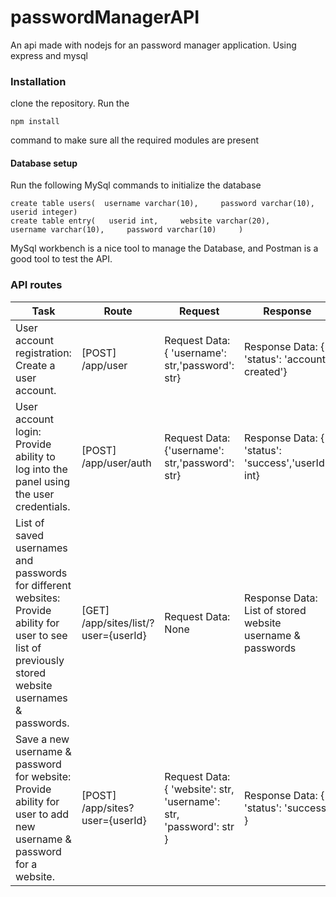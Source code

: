 # passwordManagerAPI
An api made with nodejs for an password manager application. Using express and mysql

### Installation

clone the repository. Run the 
```
npm install
```
command to make sure all the required modules are present

#### Database setup

Run the following MySql commands to initialize the database
```
create table users(  username varchar(10),     password varchar(10),     userid integer)
create table entry(   userid int,     website varchar(20),     username varchar(10),     password varchar(10)     )
```

MySql workbench is a nice tool to manage the Database, and Postman is a good tool to test the API.
### API routes

| Task          | Route         | Request         | Response        |
| ------------- | ------------- | --------------- | --------------- |
| User account registration: Create a user account.  | [POST] /app/user  | Request Data: { 'username': str,'password': str} | Response Data: { 'status': 'account created'} |
| User account login: Provide ability to log into the panel using the user credentials.  | [POST] /app/user/auth  | Request Data: {'username': str,'password': str} | Response Data: {  'status': 'success','userId': int}|
| List of saved usernames and passwords for different websites: Provide ability for user to see list of previously stored website usernames & passwords. | [GET] /app/sites/list/?user={userId}| Request Data: None | Response Data: List of stored website username & passwords |
| Save a new username & password for website: Provide ability for user to add new username & password for a website. | [POST] /app/sites?user={userId} | Request Data: { 'website': str, 'username': str, 'password': str } | Response Data: { 'status': 'success' }|
